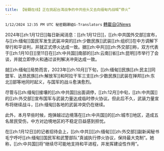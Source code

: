 ```yaml
---
title: 【秘翻在线】正在挑起台湾战争的中共扭头又去向缅甸内战喊“停火”
---
```

`1/12/2024 12:35 PM UTC 秘密翻譯組G-Translators` [轉載自GNews](https://gnews.org/articles/2212481)

2024年[[zh:1月12日]]每日新闻消息：[[zh:1月12日]]，[[zh:中共国外交部]]宣布，与[[zh:缅甸]]国民军发生武装冲突的[[zh:少数民族]]武装[[zh:组织]]在中方调解下举行和平谈判，并就正式停火达成一致。据[[zh:中共]][[zh:外交部]]称，双方代表于[[zh:1月10日]]至11日在[[zh:中共国]]南部的[[zh:云南]]省[[zh:昆明]]市举行了会谈，并就立即停火和通过谈判解决冲突达成一致。

就[[zh:缅甸]]局势而言，2023年[[zh:10月]]下旬，[[zh:缅甸]]民族[[zh:民主]]同盟军、达昂民族[[zh:解放军]]和阿拉干军三支[[zh:少数民族]]武装在掸邦[[zh:东北]]部等地同时起义，与国军的战斗愈演愈烈。

尽管与[[zh:缅甸]]接壤的[[zh:中共国]]出面调停，[[zh:12月]]中旬，[[zh:中共国]]的[[zh:外交部]]宣布国军与武装力量达成临时停火协议。但此后不久，武装力量宣布将继续战斗，[[zh:缅甸]]各地的武装冲突仍在继续。

此外，本月早些时候，炮弹越过边境落在[[zh:中共国]]的[[zh:城市]]地区，造成五名居民受伤，中方对边境地区的不稳定日益感到担忧。

在[[zh:1月12日]]的记者招待会上，[[zh:中共]][[zh:缅甸]][[zh:外交部]]副新闻秘书毛宁呼吁[[zh:缅甸]]国民军和武警部队“真诚执行停火协议，保持最大克制”。她称，[[zh:中共国]]将“继续尽可能地支持和平进程，并发挥建设性作用”。
